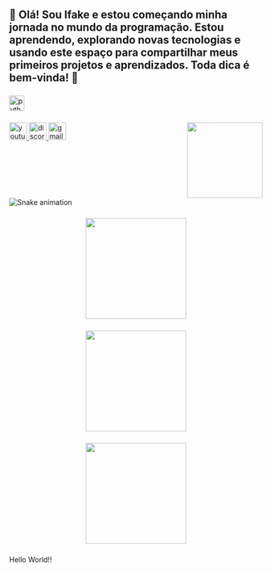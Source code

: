 <div align="center">
</div>

###

<h2 align="left">👋 Olá! Sou Ifake e estou começando minha jornada no mundo da programação. Estou aprendendo, explorando novas tecnologias e usando este espaço para compartilhar meus primeiros projetos e aprendizados. Toda dica é bem-vinda! 🚀</h2>

###

<div align="left">
  <img src="https://cdn.jsdelivr.net/gh/devicons/devicon/icons/python/python-original.svg" height="30" alt="python logo"  />
</div>

###

<img align="right" height="150" src="https://media1.giphy.com/media/v1.Y2lkPTc5MGI3NjExMzh5aDZ6NjNpYWk2cGtleWJpeDJxa2Exbmhhbmx5YXNlbGY4b3E3ayZlcD12MV9pbnRlcm5hbF9naWZfYnlfaWQmY3Q9Zw/WUDGo9jYZzVt3DExhi/giphy.gif"  />

###

<div align="left">
  <a href="https://www.youtube.com/@BrayanXP007" target="_blank">
    <img src="https://img.shields.io/static/v1?message=Youtube&logo=youtube&label=&color=FF0000&logoColor=white&labelColor=&style=for-the-badge" height="35" alt="youtube logo"  />
  </a>
  <a href="Ifake3878" target="_blank">
    <img src="https://img.shields.io/static/v1?message=Discord&logo=discord&label=&color=7289DA&logoColor=white&labelColor=&style=for-the-badge" height="35" alt="discord logo"  />
  </a>
  <a href="https://mail.google.com/mail/u/1/#inbox" target="_blank">
    <img src="https://img.shields.io/static/v1?message=Gmail&logo=gmail&label=&color=D14836&logoColor=white&labelColor=&style=for-the-badge" height="35" alt="gmail logo"  />
  </a>
</div>

###

<br clear="both">

<img src="https://raw.githubusercontent.com/Ifake257/Ifake257/output/snake.svg" alt="Snake animation" />

###

<div align="center">
  <img height="200" src="https://media3.giphy.com/media/v1.Y2lkPTc5MGI3NjExdzh2c291ZGc0ZDFxeTZ4dWtueDllNHFqOTRvMGNoa3hnNXE3NHQ0MyZlcD12MV9pbnRlcm5hbF9naWZfYnlfaWQmY3Q9Zw/125cxELHOpsLra/giphy.gif"  />
</div>

###

<div align="center">
  <img height="200" src="https://media3.giphy.com/media/v1.Y2lkPTc5MGI3NjExc3F5dGI1OW5qYmh1MG9qcjEyNHR4cWozc2p5eWxrNDB3b3BiZGlxaCZlcD12MV9pbnRlcm5hbF9naWZfYnlfaWQmY3Q9Zw/ixmzSYVKYrHgc/giphy.gif"  />
</div>

###

<div align="center">
  <img height="200" src="https://media.giphy.com/media/5cFFbm6sbKUEM/giphy.gif?cid=ecf05e474hni29qciwrb21ifwj38s45s4kb8sq23k4k1qz8i&ep=v1_gifs_related&rid=giphy.gif&ct=g"  />
</div>

###

<p align="left">Hello World!!</p>

###
